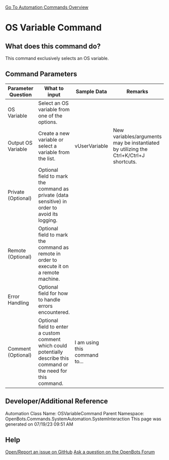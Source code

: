 <!--TITLE: OS Variable Command -->
<!-- SUBTITLE: a command in the System Automation Commands\System Interaction group. -->
[Go To Automation Commands Overview](/automation-commands)


# OS Variable Command


## What does this command do?
This command exclusively selects an OS variable.


## Command Parameters
| Parameter Question   	| What to input  	|  Sample Data 	| Remarks  	|
| ---                    | ---               | ---           | ---       |
|OS Variable|Select an OS variable from one of the options.|||
|Output OS Variable|Create a new variable or select a variable from the list.|vUserVariable|New variables/arguments may be instantiated by utilizing the Ctrl+K/Ctrl+J shortcuts.|
|Private (Optional)|Optional field to mark the command as private (data sensitive) in order to avoid its logging.|||
|Remote (Optional)|Optional field to mark the command as remote in order to execute it on a remote machine.|||
|Error Handling|Optional field for how to handle errors encountered.|||
|Comment (Optional)|Optional field to enter a custom comment which could potentially describe this command or the need for this command.|I am using this command to...||


## Developer/Additional Reference
Automation Class Name: OSVariableCommand
Parent Namespace: OpenBots.Commands.SystemAutomation.SystemInteraction
This page was generated on 07/19/23 09:51 AM


## Help
[Open/Report an issue on GitHub](https://github.com/OpenBotsAI/OpenBots.Studio/issues/new)
[Ask a question on the OpenBots Forum](https://openbots.ai/forums/)
